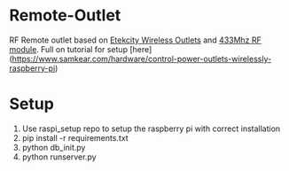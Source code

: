 # Remote-Outlet
RF Remote outlet based on [Etekcity Wireless Outlets](https://smile.amazon.com/Etekcity-Wireless-Electrical-Household-Appliances/dp/B00DQELHBS?ie=UTF8&keywords=power%20outlet%20rf&qid=1483998978&ref_=sr_1_1&sr=8-1) and [433Mhz RF module](https://smile.amazon.com/SMAKN-433Mhz-Transmitter-Receiver-Arduino/dp/B00M2CUALS/ref=pd_sbs_107_2?_encoding=UTF8&pd_rd_i=B00M2CUALS&pd_rd_r=R2FPYFDM5Q6123N14BFH&pd_rd_w=NQDSk&pd_rd_wg=ktDi6&psc=1&refRID=R2FPYFDM5Q6123N14BFH). Full on tutorial for setup [here] (https://www.samkear.com/hardware/control-power-outlets-wirelessly-raspberry-pi)

# Setup
1. Use raspi_setup repo to setup the raspberry pi with correct installation
2. pip install -r requirements.txt
3. python db_init.py
4. python runserver.py
